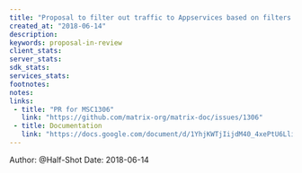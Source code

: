 ```yaml
---
title: "Proposal to filter out traffic to Appservices based on filters "
created_at: "2018-06-14"
description:
keywords: proposal-in-review
client_stats:
server_stats:
sdk_stats:
services_stats:
footnotes:
notes:
links:
 - title: "PR for MSC1306"
   link: "https://github.com/matrix-org/matrix-doc/issues/1306"
 - title: Documentation
   link: "https://docs.google.com/document/d/1YhjKWTjIijdM40_4xePtU6LliDJT068IE0i09Yl1w6g/edit?usp=sharing"
---
```

Author: @Half-Shot
Date: 2018-06-14


